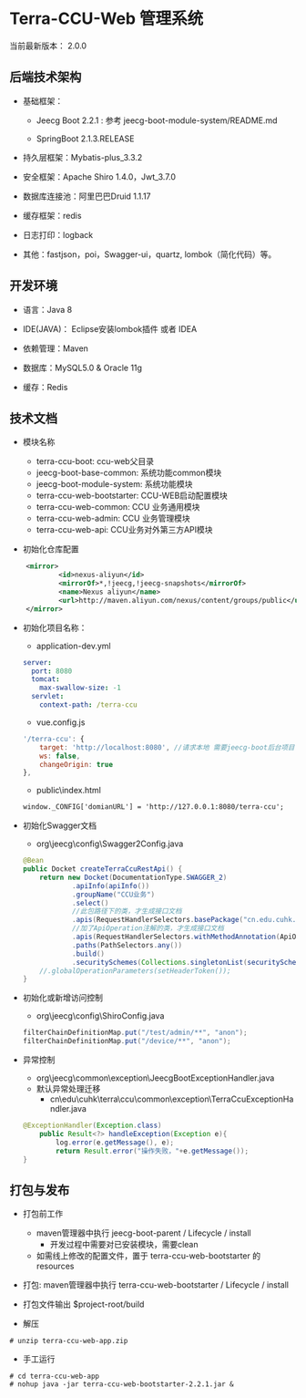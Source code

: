 Terra-CCU-Web 管理系统
===============

当前最新版本： 2.0.0


## 后端技术架构
- 基础框架：  
    - Jeecg Boot 2.2.1 : 参考 jeecg-boot-module-system/README.md
    
    - SpringBoot 2.1.3.RELEASE

- 持久层框架：Mybatis-plus_3.3.2

- 安全框架：Apache Shiro 1.4.0，Jwt_3.7.0

- 数据库连接池：阿里巴巴Druid 1.1.17

- 缓存框架：redis

- 日志打印：logback

- 其他：fastjson，poi，Swagger-ui，quartz, lombok（简化代码）等。



## 开发环境

- 语言：Java 8

- IDE(JAVA)： Eclipse安装lombok插件 或者 IDEA

- 依赖管理：Maven

- 数据库：MySQL5.0  &  Oracle 11g

- 缓存：Redis


## 技术文档

- 模块名称
    - terra-ccu-boot: ccu-web父目录
    - jeecg-boot-base-common: 系统功能common模块
    - jeecg-boot-module-system: 系统功能模块
    - terra-ccu-web-bootstarter: CCU-WEB启动配置模块
    - terra-ccu-web-common: CCU 业务通用模块
    - terra-ccu-web-admin: CCU 业务管理模块
    - terra-ccu-web-api: CCU业务对外第三方API模块

- 初始化仓库配置
```xml
    <mirror>
            <id>nexus-aliyun</id>
            <mirrorOf>*,!jeecg,!jeecg-snapshots</mirrorOf>
            <name>Nexus aliyun</name>
            <url>http://maven.aliyun.com/nexus/content/groups/public</url>
    </mirror> 
```
    
- 初始化项目名称：  
    - application-dev.yml
    ```yaml
    server:
      port: 8080
      tomcat:
        max-swallow-size: -1
      servlet:
        context-path: /terra-ccu
    ```
    - vue.config.js  
    ```js
    '/terra-ccu': {
        target: 'http://localhost:8080', //请求本地 需要jeecg-boot后台项目
        ws: false,
        changeOrigin: true
    },
    ```
    - public\index.html
    ```html
    window._CONFIG['domianURL'] = 'http://127.0.0.1:8080/terra-ccu';
    ```

- 初始化Swagger文档
    - org\jeecg\config\Swagger2Config.java
    ```java
	@Bean
	public Docket createTerraCcuRestApi() {
		return new Docket(DocumentationType.SWAGGER_2)
				.apiInfo(apiInfo())
				.groupName("CCU业务")
				.select()
				//此包路径下的类，才生成接口文档
				.apis(RequestHandlerSelectors.basePackage("cn.edu.cuhk.terra.ccu.modules"))
				//加了ApiOperation注解的类，才生成接口文档
				.apis(RequestHandlerSelectors.withMethodAnnotation(ApiOperation.class))
				.paths(PathSelectors.any())
				.build()
				.securitySchemes(Collections.singletonList(securityScheme()));
		//.globalOperationParameters(setHeaderToken());
	}    
    ```

- 初始化或新增访问控制
    - org\jeecg\config\ShiroConfig.java
    ```java
 	filterChainDefinitionMap.put("/test/admin/**", "anon");
 	filterChainDefinitionMap.put("/device/**", "anon");
    ```

- 异常控制
    - org\jeecg\common\exception\JeecgBootExceptionHandler.java
    - 默认异常处理迁移
        - cn\edu\cuhk\terra\ccu\common\exception\TerraCcuExceptionHandler.java
    ```java
    @ExceptionHandler(Exception.class)
    	public Result<?> handleException(Exception e){
    		log.error(e.getMessage(), e);
    		return Result.error("操作失败，"+e.getMessage());
    }
    ```

## 打包与发布
- 打包前工作
    - maven管理器中执行 jeecg-boot-parent / Lifecycle / install  
        - 开发过程中需要对已安装模块，需要clean
    - 如需线上修改的配置文件，置于 terra-ccu-web-bootstarter 的 resources
    
- 打包: maven管理器中执行 terra-ccu-web-bootstarter / Lifecycle / install

- 打包文件输出 $project-root/build

- 解压
```shell script
# unzip terra-ccu-web-app.zip
```

- 手工运行
```shell script
# cd terra-ccu-web-app
# nohup java -jar terra-ccu-web-bootstarter-2.2.1.jar &
```
